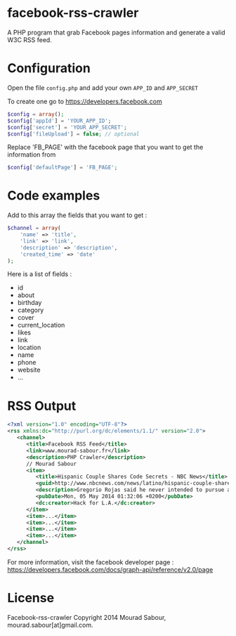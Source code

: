 facebook-rss-crawler
====================

A PHP program that grab Facebook pages information and generate a valid W3C RSS feed.

Configuration
=============

Open the file `config.php` and add your own `APP_ID` and `APP_SECRET`

To create one go to https://developers.facebook.com

```php
$config = array();
$config['appId'] = 'YOUR_APP_ID';
$config['secret'] = 'YOUR_APP_SECRET';
$config['fileUpload'] = false; // optional
```

Replace 'FB_PAGE' with the facebook page that you want to get the information from

```php
$config['defaultPage'] = 'FB_PAGE';
```

Code examples
=============

Add to this array the fields that you want to get :
```php
$channel = array(
	'name' => 'title',
	'link' => 'link',
	'description' => 'description',
	'created_time' => 'date'
);
```
Here is a list of fields :

- id
- about
- birthday
- category
- cover
- current_location
- likes
- link
- location
- name
- phone
- website
- ...

RSS Output
==========

```xml
<?xml version="1.0" encoding="UTF-8"?>
<rss xmlns:dc="http://purl.org/dc/elements/1.1/" version="2.0">
   <channel>
      <title>Facebook RSS Feed</title>
      <link>www.mourad-sabour.fr</link>
      <description>PHP Crawler</description>
      // Mourad Sabour
      <item>
         <title>Hispanic Couple Shares Code Secrets - NBC News</title>
         <guid>http://www.nbcnews.com/news/latino/hispanic-couple-shares95146</guid>
         <description>Gregorio Rojas said he never intended to pursue a career in technology.</description>
         <pubDate>Mon, 05 May 2014 01:32:06 +0200</pubDate>
         <dc:creator>Hack for L.A.</dc:creator>
      </item>
      <item>...</item>
      <item>...</item>
      <item>...</item>
      <item>...</item>
   </channel>
</rss>
```

For more information, visit the facebook developer page : 
https://developers.facebook.com/docs/graph-api/reference/v2.0/page

License
=======
Facebook-rss-crawler Copyright 2014 Mourad Sabour, mourad.sabour[at]gmail.com.
